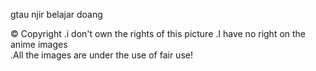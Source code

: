 ﻿gtau njir belajar doang


 
© Copyright
.i don't own the rights of this picture
.I have no right on the anime images  
.All the images are under the use of fair use!
